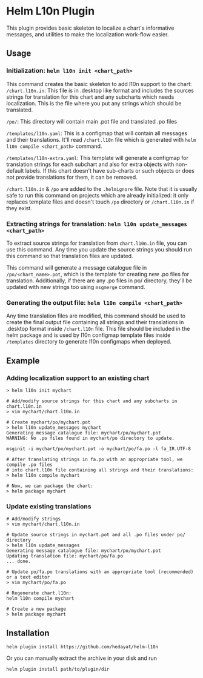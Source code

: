 Helm L10n Plugin
================
This plugin provides basic skeleton to localize a chart's informative messages,
and utilities to make the localization work-flow easier. 

## Usage

### Initialization: `helm l10n init <chart_path>`
This command creates the basic skeleton to add l10n support to the chart:
  `/chart.l10n.in`: This file is in .desktop like format and includes the sources
  strings for translation for this chart and any subcharts which needs
  localization. This is the file where you put any strings which should be
  translated.

  `/po/`: This directory will contain main .pot file and translated .po files

  `/templates/l10n.yaml`: This is a configmap that will contain all messages and
  their translations. It'll read `/chart.l10n` file which is generated with
  `helm l10n compile <chart_path>` command.

  `/templates/l10n-extra.yaml`: This template will generate a configmap for
  translation strings for each subchart and also for extra objects with
  non-default labels. If this chart doesn't have sub-charts or such objects
  or does not provide translations for them, it can be removed.

`/chart.l10n.in` & `/po` are added to the `.helmignore` file.
Note that it is usually safe to run this command on projects which are already
initialized: it only replaces template files and doesn't touch `/po` directory
or `/chart.l10n.in` if they exist.

### Extracting strings for translation: `helm l10n update_messages <chart_path>`
To extract source strings for translation from `chart.l10n.in` file,
you can use this command. Any time you update the source strings you should run
this command so that translation files are updated.

This command will generate a message catalogue file in `/po/<chart_name>.pot`,
which is the template for creating new .po files for translation. Additionally,
if there are any .po files in po/ directory, they'll be updated with new strings
too using `msgmerge` command.

### Generating the output file: `helm l10n compile <chart_path>`
Any time translation files are modified, this command should be used to create
the final output file containing all strings and their translations in .desktop
format inside `/chart.l10n` file. This file should be included in the helm package
and is used by l10n configmap template files inside `/templates` directory to
generate l10n configmaps when deployed.

## Example
### Adding localization support to an existing chart
```
> helm l10n init mychart

# Add/modify source strings for this chart and any subcharts in chart.l10n.in
> vim mychart/chart.l10n.in

# Create mychart/po/mychart.pot
> helm l10n update_messages mychart
Generating message catalogue file: mychart/po/mychart.pot
WARNING: No .po files found in mychart/po directory to update.

msginit -i mychart/po/mychart.pot -o mychart/po/fa.po -l fa_IR.UTF-8

# After translating strings in fa.po with an appropriate tool, we compile .po files
# into chart.l10n file containing all strings and their translations:
> helm l10n compile mychart

# Now, we can package the chart:
> helm package mychart
```

### Update existing translations
```
# Add/modify strings
> vim mychart/chart.l10n.in

# Update source strings in mychart.pot and all .po files under po/ directory
> helm l10n update_messages
Generating message catalogue file: mychart/po/mychart.pot
Updating translation file: mychart/po/fa.po
... done.

# Update po/fa.po translations with an appropriate tool (recommended) or a text editor
> vim mychart/po/fa.po

# Regenerate chart.l10n:
helm l10n compile mychart

# Create a new package
> helm package mychart
```

## Installation
```
helm plugin install https://github.com/hedayat/helm-l10n
```
Or you can manually extract the archive in your disk and run
```
helm plugin install path/to/plugin/dir
```
